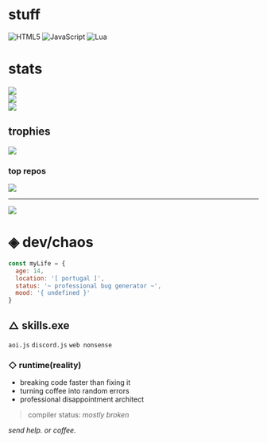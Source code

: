 
# stuff
![HTML5](https://img.shields.io/badge/html5-%23E34F26.svg?style=for-the-badge&logo=html5&logoColor=white) ![JavaScript](https://img.shields.io/badge/javascript-%23323330.svg?style=for-the-badge&logo=javascript&logoColor=%23F7DF1E) ![Lua](https://img.shields.io/badge/lua-%232C2D72.svg?style=for-the-badge&logo=lua&logoColor=white)
# stats
![](https://github-readme-stats.vercel.app/api?username=Samhey-debug&theme=dark&hide_border=false&include_all_commits=true&count_private=true)<br/>
![](https://github-readme-streak-stats.herokuapp.com/?user=Samhey-debug&theme=dark&hide_border=false)<br/>
![](https://github-readme-stats.vercel.app/api/top-langs/?username=Samhey-debug&theme=dark&hide_border=false&include_all_commits=true&count_private=true&layout=compact)

## trophies
![](https://github-profile-trophy.vercel.app/?username=Samhey-debug&theme=radical&no-frame=false&no-bg=false&margin-w=4)

### top repos
![](https://github-contributor-stats.vercel.app/api?username=Samhey-debug&limit=5&theme=dark&combine_all_yearly_contributions=true)

---
[![](https://visitcount.itsvg.in/api?id=Samhey-debug&icon=0&color=0)](https://visitcount.itsvg.in)

<!-- Proudly created with GPRM ( https://gprm.itsvg.in ) -->
# ◈ dev/chaos

```js
const myLife = {
  age: 14,
  location: '[ portugal ]',
  status: '~ professional bug generator ~',
  mood: '{ undefined }'
}
```

## △ skills.exe

` aoi.js ` ` discord.js ` ` web nonsense `

### ◇ runtime(reality)
- breaking code faster than fixing it
- turning coffee into random errors
- professional disappointment architect

> compiler status: *mostly broken*

*send help. or coffee.*